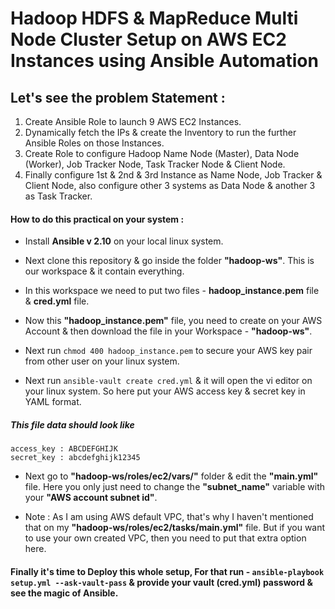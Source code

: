 # Hadoop HDFS & MapReduce Multi Node Cluster Setup on AWS EC2 Instances using Ansible Automation

## Let's see the problem Statement :

1. Create Ansible Role to launch 9 AWS EC2 Instances.
2. Dynamically fetch the IPs & create the Inventory to run the further Ansible Roles on those Instances.
3. Create Role to configure Hadoop Name Node (Master), Data Node (Worker), Job Tracker Node, Task Tracker Node & Client Node.
4. Finally configure 1st & 2nd & 3rd Instance as Name Node, Job Tracker & Client Node, also configure other 3 systems as Data Node & another 3 as Task Tracker.


#### How to do this practical on your system :

- Install **Ansible v 2.10** on your local linux system.

- Next clone this repository & go inside the folder **"hadoop-ws"**. This is our workspace & it contain everything.

- In this workspace we need to put two files - **hadoop_instance.pem** file & **cred.yml** file.

- Now this **"hadoop_instance.pem"** file, you need to create on your AWS Account & then download the file in your Workspace - **"hadoop-ws"**.

- Next run `chmod 400 hadoop_instance.pem` to secure your AWS key pair from other user on your linux system.

- Next run `ansible-vault create cred.yml` & it will open the vi editor on your linux system. So here put your AWS access key & secret key in YAML format.

##### This file data should look like

`access_key : ABCDEFGHIJK` <br /> `secret_key : abcdefghijk12345`

- Next go to **"hadoop-ws/roles/ec2/vars/"** folder & edit the **"main.yml"** file. Here you only just need to change the **"subnet_name"** variable with your **"AWS account subnet id"**.

- Note : As I am using AWS default VPC, that's why I haven't mentioned that on my **"hadoop-ws/roles/ec2/tasks/main.yml"** file. But if you want to use your own created VPC, then you need to put that extra option here.

#### Finally it's time to Deploy this whole setup, For that run - `ansible-playbook setup.yml --ask-vault-pass` & provide your vault (cred.yml) password & see the magic of Ansible.
